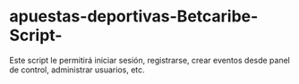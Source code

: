 # apuestas-deportivas-Betcaribe-Script-
Este script le permitirá iniciar sesión, registrarse, crear eventos desde panel de control, administrar usuarios, etc. 
